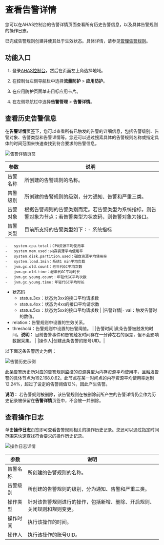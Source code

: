 # 查看告警详情

您可以在AHAS控制台的告警详情页面查看所有历史告警信息，以及具体告警规则的操作日志。

已完成告警规则创建并使其处于生效状态。具体详情，请参见[管理告警规则](/cn.zh-CN/应用防护/管理告警/管理告警规则.md)。

## 功能入口

1.  登录[AHAS控制台](https://ahas.console.aliyun.com)，然后在页面左上角选择地域。

2.  在控制台左侧导航栏中选择**流量防护** \> **应用防护**。

3.  在应用防护页面单击目标应用卡片。

4.  在左侧导航栏中选择**告警管理** \> **告警详情**。


## 查看历史告警信息

在**告警详情**页签下，您可以查看所有已触发的告警的详细信息，包括告警级别、告警对象、告警类型和告警详情等。您还可以通过搜索具体的告警规则名称或指定具体的时间范围来快速查找到符合要求的告警信息。

![告警详情页签](https://static-aliyun-doc.oss-accelerate.aliyuncs.com/assets/img/zh-CN/0389503261/p280773.png)

|参数|说明|
|--|--|
|告警名称|所创建的告警规则的名称。|
|告警级别|所创建的告警规则的级别，分为通知、告警和严重三类。|
|告警对象|根据告警规则的告警类别而定。若告警类型为系统指标，则告警对象为节点；若告警类型为状态码，则告警对象为接口。|
|告警类型|目前所支持的告警类型如下：-   系统指标
    -   system.cpu.total：CPU资源平均使用率
    -   system.mem.used：内存资源平均使用率
    -   system.disk.partition.used：磁盘资源平均使用率
    -   system.load.1min：系统1 min平均负载
    -   jvm.gc.old.count：老年代GC平均次数
    -   jvm.gc.old.time：老年代GC平均时长
    -   jvm.gc.young.count：年轻代GC平均次数
    -   jvm.gc.young.time：年轻代GC平均时长
-   状态码
    -   status.3xx：状态为3xx的接口平均请求数
    -   status.4xx：状态为4xx的接口平均请求数
    -   status.5xx：状态为5xx的接口平均请求数 |
|告警详情|-   val：触发告警时的数值。
-   relation：告警规则中设置的生效关系。
-   threshold：告警规则中设置的告警阈值。 |
|告警时间|此条告警被触发的时间。**说明：** 目前告警事件和告警触发时间存在一分钟左右的误差，但不会影响数据采集。 |
|操作人|创建此条告警的账号UID。|

以下面这条告警历史为例：

![告警历史示例](https://static-aliyun-doc.oss-accelerate.aliyuncs.com/assets/img/zh-CN/0389503261/p280774.png)

此条告警历史所对应的告警规则监控的资源类型为内存资源平均使用率，且触发告警的具体节点为192.168.0.62。此节点在某一时间点的内存资源平均使用率达到12.24%，超过了设定的告警阈值12%，因此产生告警。

**说明：** 若告警规则被删除，该告警规则在被删除前所产生的告警详情仍会作为历史记录被保留在**告警详情**页签中，不会被一并删除。

## 查看操作日志

单击**操作日志**页签即可查看告警规则相关的操作历史记录。您还可以通过指定时间范围来快速查找符合要求的操作历史记录。

![操作日志详情](https://static-aliyun-doc.oss-accelerate.aliyuncs.com/assets/img/zh-CN/0389503261/p280775.png)

|参数|说明|
|--|--|
|告警名称|所创建的告警规则的名称。|
|告警级别|所创建的告警规则的级别，分为通知、告警和严重三类。|
|操作类型|针对该告警规则进行的操作，包括新增、删除、开启规则、关闭规则和规则变更。|
|操作时间|执行该操作的时间。|
|操作人|执行该操作的账号UID。|

